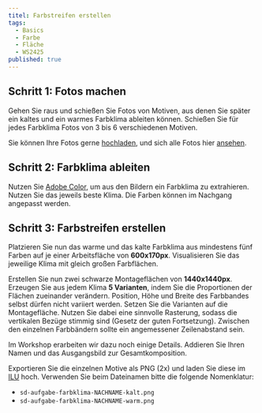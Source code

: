 ```yaml
---
titel: Farbstreifen erstellen
tags: 
  - Basics
  - Farbe
  - Fläche
  - WS2425
published: true
---
```


## Schritt 1: Fotos machen

Gehen Sie raus und schießen Sie Fotos von Motiven, aus denen Sie später ein kaltes und ein warmes Farbklima ableiten können. Schießen Sie für jedes Farbklima Fotos von 3 bis 6 verschiedenen Motiven.

Sie können Ihre Fotos gerne [hochladen](https://th-koeln.sciebo.de/s/bVNKhk77ek5VCCB), und sich alle Fotos hier [ansehen](https://th-koeln.sciebo.de/s/0ylgGBsLsf9qr5R).

## Schritt 2: Farbklima ableiten
Nutzen Sie [Adobe Color](https://color.adobe.com/de/create/image), um aus den Bildern ein Farbklima zu extrahieren. Nutzen Sie das jeweils beste Klima. Die Farben können im Nachgang angepasst werden.

## Schritt 3: Farbstreifen erstellen

Platzieren Sie nun das warme und das kalte Farbklima aus mindestens fünf Farben auf je einer Arbeitsfläche von **600x170px**. Visualisieren Sie das jeweilige Klima mit gleich großen Farbflächen.

Erstellen Sie nun zwei schwarze Montageflächen von **1440x1440px**. Erzeugen Sie aus jedem Klima **5 Varianten**, indem Sie die Proportionen der Flächen zueinander verändern. Position, Höhe und Breite des Farbbandes selbst dürfen nicht variiert werden. Setzen Sie die Varianten auf die Montagefläche. Nutzen Sie dabei eine sinnvolle Rasterung, sodass die vertikalen Bezüge stimmig sind (Gesetz der guten Fortsetzung). Zwischen den einzelnen Farbbändern sollte ein angemessener Zeilenabstand sein.

Im Workshop erarbeiten wir dazu noch einige Details. Addieren Sie Ihren Namen und das Ausgangsbild zur Gesamtkomposition.

Exportieren Sie die einzelnen Motive als PNG (2x) und laden Sie diese im [ILU](https://ilu.th-koeln.de/ilias.php?baseClass=ilexercisehandlergui&cmdNode=cw:nq&cmdClass=ilObjExerciseGUI&cmd=showOverview&ref_id=679319&mode=ongoing&from_overview=1) hoch. Verwenden Sie beim Dateinamen bitte die folgende Nomenklatur: 

- ```sd-aufgabe-farbklima-NACHNAME-kalt.png```
- ```sd-aufgabe-farbklima-NACHNAME-warm.png```
